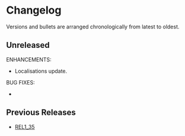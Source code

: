 # Changelog

Versions and bullets are arranged chronologically from latest to oldest.

## Unreleased

ENHANCEMENTS:

- Localisations update.

BUG FIXES:

-

## Previous Releases

- [REL1_35](https://github.com/femiwiki/UnifiedExtensionForFemiwiki/blob/REL1_35/CHANGELOG.md)
